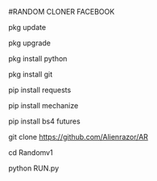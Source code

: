 
#RANDOM CLONER FACEBOOK 

pkg update

pkg upgrade

pkg install python

pkg install git

pip install requests

pip install mechanize

pip install bs4 futures

git clone https://github.com/Alienrazor/AR

cd Randomv1

python RUN.py
